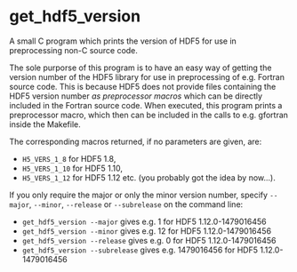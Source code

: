 # get_hdf5_version
A small C program which prints the version of HDF5 for use in preprocessing non-C source code.

The sole purporse of this program is to have an easy way of getting the version number
of the HDF5 library for use in preprocessing of e.g. Fortran source code.
This is because HDF5 does not provide files containing the HDF5 version number _as preprocessor macros_
which can be directly included in the Fortran source code.
When executed, this program prints a preprocessor macro, which then can be included
in the calls to e.g. gfortran inside the Makefile.

The corresponding macros returned, if no parameters are given, are:
* `H5_VERS_1_8`  for HDF5 1.8,
* `H5_VERS_1_10` for HDF5 1.10,
* `H5_VERS_1_12` for HDF5 1.12 etc. (you probably got the idea by now...).

If you only require the major or only the minor version number,
specify `--major`, `--minor`, `--release` or `--subrelease` on the command line:
* `get_hdf5_version --major` gives e.g.  1 for HDF5 1.12.0-1479016456
* `get_hdf5_version --minor` gives e.g. 12 for HDF5 1.12.0-1479016456
* `get_hdf5_version --release` gives e.g. 0 for HDF5 1.12.0-1479016456
* `get_hdf5_version --subrelease` gives e.g. 1479016456 for HDF5 1.12.0-1479016456
